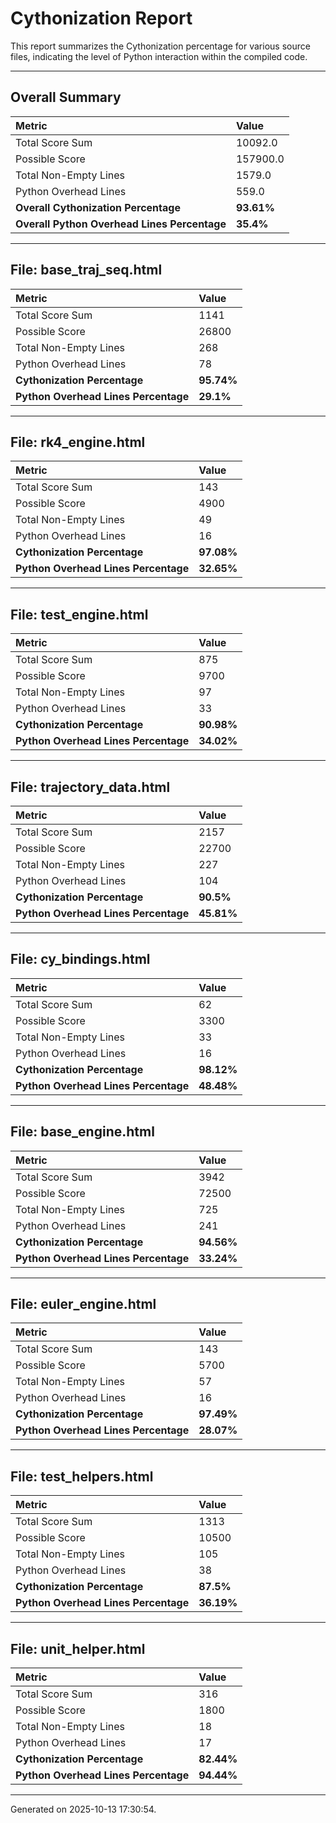 # Cythonization Report

This report summarizes the Cythonization percentage for various source files, indicating the level of Python interaction within the compiled code.

---
## Overall Summary

| Metric                                 | Value       |
| :------------------------------------- | :---------- |
| Total Score Sum                        | 10092.0      |
| Possible Score                         | 157900.0      |
| Total Non-Empty Lines                  | 1579.0      |
| Python Overhead Lines                  | 559.0      |
| **Overall Cythonization Percentage** | **93.61%** |
| **Overall Python Overhead Lines Percentage** | **35.4%** |

---
## File: base_traj_seq.html

| Metric                         | Value       |
| :----------------------------- | :---------- |
| Total Score Sum                | 1141      |
| Possible Score                 | 26800      |
| Total Non-Empty Lines          | 268      |
| Python Overhead Lines          | 78      |
| **Cythonization Percentage** | **95.74%** |
| **Python Overhead Lines Percentage** | **29.1%** |

---
## File: rk4_engine.html

| Metric                         | Value       |
| :----------------------------- | :---------- |
| Total Score Sum                | 143      |
| Possible Score                 | 4900      |
| Total Non-Empty Lines          | 49      |
| Python Overhead Lines          | 16      |
| **Cythonization Percentage** | **97.08%** |
| **Python Overhead Lines Percentage** | **32.65%** |

---
## File: test_engine.html

| Metric                         | Value       |
| :----------------------------- | :---------- |
| Total Score Sum                | 875      |
| Possible Score                 | 9700      |
| Total Non-Empty Lines          | 97      |
| Python Overhead Lines          | 33      |
| **Cythonization Percentage** | **90.98%** |
| **Python Overhead Lines Percentage** | **34.02%** |

---
## File: trajectory_data.html

| Metric                         | Value       |
| :----------------------------- | :---------- |
| Total Score Sum                | 2157      |
| Possible Score                 | 22700      |
| Total Non-Empty Lines          | 227      |
| Python Overhead Lines          | 104      |
| **Cythonization Percentage** | **90.5%** |
| **Python Overhead Lines Percentage** | **45.81%** |

---
## File: cy_bindings.html

| Metric                         | Value       |
| :----------------------------- | :---------- |
| Total Score Sum                | 62      |
| Possible Score                 | 3300      |
| Total Non-Empty Lines          | 33      |
| Python Overhead Lines          | 16      |
| **Cythonization Percentage** | **98.12%** |
| **Python Overhead Lines Percentage** | **48.48%** |

---
## File: base_engine.html

| Metric                         | Value       |
| :----------------------------- | :---------- |
| Total Score Sum                | 3942      |
| Possible Score                 | 72500      |
| Total Non-Empty Lines          | 725      |
| Python Overhead Lines          | 241      |
| **Cythonization Percentage** | **94.56%** |
| **Python Overhead Lines Percentage** | **33.24%** |

---
## File: euler_engine.html

| Metric                         | Value       |
| :----------------------------- | :---------- |
| Total Score Sum                | 143      |
| Possible Score                 | 5700      |
| Total Non-Empty Lines          | 57      |
| Python Overhead Lines          | 16      |
| **Cythonization Percentage** | **97.49%** |
| **Python Overhead Lines Percentage** | **28.07%** |

---
## File: test_helpers.html

| Metric                         | Value       |
| :----------------------------- | :---------- |
| Total Score Sum                | 1313      |
| Possible Score                 | 10500      |
| Total Non-Empty Lines          | 105      |
| Python Overhead Lines          | 38      |
| **Cythonization Percentage** | **87.5%** |
| **Python Overhead Lines Percentage** | **36.19%** |

---
## File: unit_helper.html

| Metric                         | Value       |
| :----------------------------- | :---------- |
| Total Score Sum                | 316      |
| Possible Score                 | 1800      |
| Total Non-Empty Lines          | 18      |
| Python Overhead Lines          | 17      |
| **Cythonization Percentage** | **82.44%** |
| **Python Overhead Lines Percentage** | **94.44%** |

---
Generated on 2025-10-13 17:30:54.
